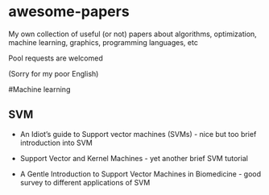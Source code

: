 # awesome-papers
My own collection of useful (or not) papers about algorithms, optimization, machine learning, graphics, programming languages, etc

Pool requests are welcomed

(Sorry for my poor English)

#Machine learning
## SVM
- An Idiot’s guide to Support vector machines (SVMs) - nice but too brief introduction into SVM

- Support Vector and Kernel Machines - yet another brief SVM tutorial

- A Gentle Introduction to Support Vector Machines in Biomedicine - good survey to different applications of SVM
